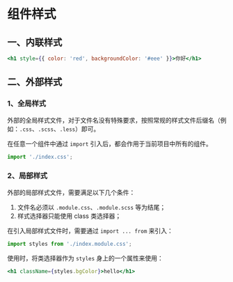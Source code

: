 # 组件样式

## 一、内联样式

```jsx
<h1 style={{ color: 'red', backgroundColor: '#eee' }}>你好</h1>
```

## 二、外部样式

### 1、全局样式

外部的全局样式文件，对于文件名没有特殊要求，按照常规的样式文件后缀名（例如：`.css`、`.scss`、`.less`）即可。

在任意一个组件中通过 `import` 引入后，都会作用于当前项目中所有的组件。

```jsx
import './index.css';
```

### 2、局部样式

外部的局部样式文件，需要满足以下几个条件：

1. 文件名必须以 `.module.css`、`.module.scss` 等为结尾；
2. 样式选择器只能使用 class 类选择器；

在引入局部样式文件时，需要通过 `import ... from` 来引入：

```jsx
import styles from './index.module.css';
```

使用时，将类选择器作为 `styles` 身上的一个属性来使用：

```jsx
<h1 className={styles.bgColor}>hello</h1>
```

